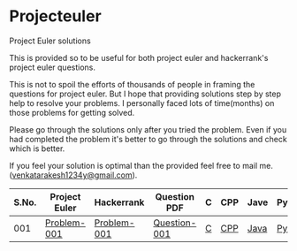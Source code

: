 # Projecteuler
Project Euler solutions

This is provided so to be useful for both project euler and hackerrank's project euler questions.

This is not to spoil the efforts of thousands of people in framing the questions for project euler. But I hope that providing solutions step by step help to resolve your problems. I personally faced lots of time(months) on those problems for getting solved.

Please go through the solutions only after you tried the problem. Even if you had completed the problem it's better to go through the solutions and check which is better.

If you feel your solution is optimal than the provided feel free to mail me.(venkatarakesh1234y@gmail.com).



|S.No.|Project Euler|Hackerrank|Question PDF|C|CPP|Jave|Python|
| - | - | - | - | - | - | - | - |
|001|[Problem-001](https://projecteuler.net/problem=1)|[Problem-001](https://www.hackerrank.com/contests/projecteuler/challenges/euler001/problem)|[Question-001](https://github.com/yvrakesh/Project-Euler-Solutions-C-CPP-Java-Python/blob/master/p001/question.pdf)|[C](https://github.com/yvrakesh/Project-Euler-Solutions-C-CPP-Java-Python/blob/master/p001/file.c)|[CPP](https://github.com/yvrakesh/Project-Euler-Solutions-C-CPP-Java-Python/blob/master/p001/file.cpp)|[Java](https://github.com/yvrakesh/Project-Euler-Solutions-C-CPP-Java-Python/blob/master/p001/file.java)|[Python](https://github.com/yvrakesh/Project-Euler-Solutions-C-CPP-Java-Python/blob/master/p001/file.py)|
